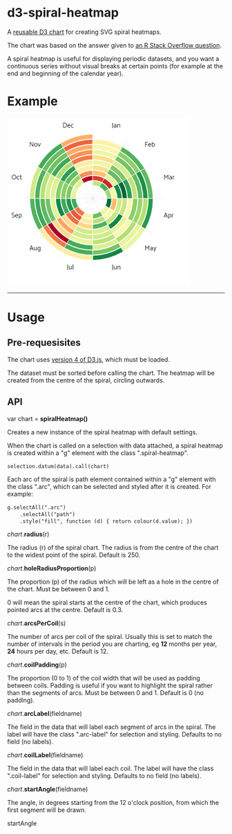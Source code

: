 # d3-spiral-heatmap

A [reusable D3 chart](https://bost.ocks.org/mike/chart/) for creating SVG spiral heatmaps.

The chart was based on the answer given to [an R Stack Overflow question](https://stackoverflow.com/questions/41603341/spiral-barplot-using-ggplot-coord-polar-condegram).

A spiral heatmap is useful for displaying periodic datasets, and you want a continuous series without visual breaks at certain points (for example at the end and beginning of the calendar year). 

# Example

[<img alt="Spiral heatmap" src="/img/spiral-heatmap.png">](https://bl.ocks.org/tomshanley/4080b28445785939b3f043b8c5b63e22)

----------

# Usage

## Pre-requesisites

The chart uses [version 4 of D3.js](https://github.com/d3/d3/), which must be loaded.

The dataset must be sorted before calling the chart. The heatmap will be created from the centre of the spiral, circling outwards.

## API

var chart = **spiralHeatmap()**

Creates a new instance of the spiral heatmap with default settings.

When the chart is called on a selection with data attached, a spiral heatmap is created within a "g" element with the class ".spiral-heatmap".

    selection.datum(data).call(chart)

Each arc of the spiral is path element contained within a "g" element with the class ".arc", which can be selected and styled after it is created. For example:

    g.selectAll(".arc")
        .selectAll("path")
        .style("fill", function (d) { return colour(d.value); })

*chart*.**radius**(r)

The radius (r) of the spiral chart. The radius is from the centre of the chart to the widest point of the spiral. Default is 250.

*chart*.**holeRadiusProportion**(p)

The proportion (p) of the radius which will be left as a hole in the centre of the chart. Must be between 0 and 1.

0 will mean the spiral starts at the centre of the chart, which produces pointed arcs at the centre. Default is 0.3.

*chart*.**arcsPerCoil**(s)

The number of arcs per coil of the spiral. Usually this is set to match the number of intervals in the period you are charting, eg <b>12</b> months per year, <b>24</b> hours per day, etc. Default is 12.

*chart*.**coilPadding**(p)

The proportion (0 to 1) of the coil width that will be used as padding between coils. Padding is useful if you want to highlight the spiral rather than the segments of arcs. Must be between 0 and 1. Default is 0 (no padding).

*chart*.**arcLabel**(fieldname)

The field in the data that will label each segment of arcs in the spiral. The label will have the class ".arc-label" for selection and styling. Defaults to no field (no labels).

*chart*.**coilLabel**(fieldname)

The field in the data that will label each coil. The label will have the class ".coil-label" for selection and styling.  Defaults to no field (no labels).

*chart*.**startAngle**(fieldname)

The angle, in degrees starting from the 12 o'clock position, from which the first segment will be drawn.

startAngle
